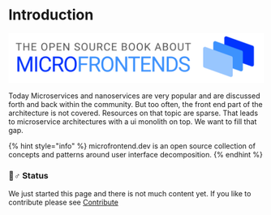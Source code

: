 # Introduction

![](.gitbook/assets/microfrontend-title.png)

Today Microservices and nanoservices are very popular and are discussed forth and back within the community. But too often, the front end part of the architecture is not covered. Resources on that topic are sparse. That leads to microservice architectures with a ui monolith on top. We want to fill that gap.

{% hint style="info" %}
 microfrontend.dev is an open source collection of concepts and patterns around user interface decomposition.
{% endhint %}

### 👷♂ Status

We just started this page and there is not much content yet. If you like to contribute please see [Contribute](contribute/contribute.md)

